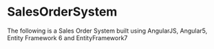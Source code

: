 # SalesOrderSystem
The following is a Sales Order System built using AngularJS, Angular5, Entity Framework 6 and EntityFramework7
